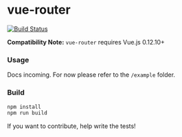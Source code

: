# vue-router

[![Build Status](https://img.shields.io/circleci/project/vuejs/vue-router/master.svg)](https://circleci.com/gh/vuejs/vue-router)

**Compatibility Note:** `vue-router` requires Vue.js 0.12.10+

### Usage

Docs incoming. For now please refer to the `/example` folder.

### Build

``` bash
npm install
npm run build
```

If you want to contribute, help write the tests!

